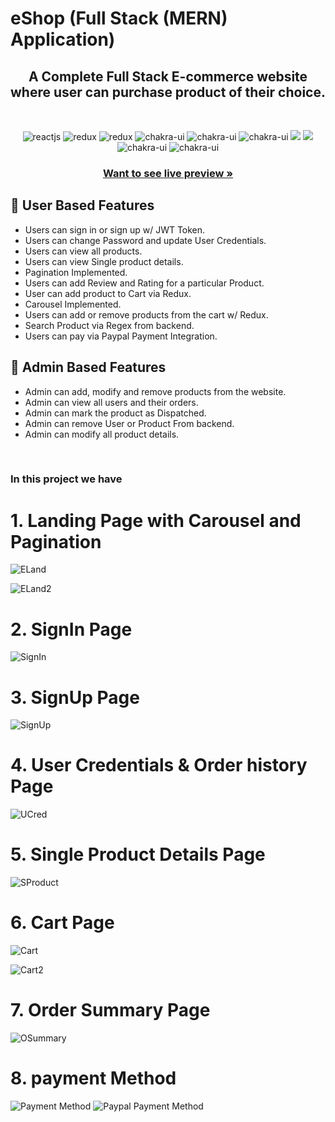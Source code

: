 # eShop (Full Stack (MERN) Application)


<h2 align="center">A Complete Full Stack E-commerce website where user can purchase product of their choice.</h2>

<br />
<p align="center">
    <img src="https://img.shields.io/badge/React-20232A?style=for-the-badge&logo=react&logoColor=61DAFB" alt="reactjs" />
    <img src="https://img.shields.io/badge/Redux-593D88?style=for-the-badge&logo=redux&logoColor=white" alt="redux" />
    <img src="https://img.shields.io/badge/React_Router-CA4245?style=for-the-badge&logo=react-router&logoColor=white" alt="redux" />
    <img src="https://img.shields.io/badge/Express%20-3bc7bd?style=for-the-badge&logo=express&logoColor=white" alt="chakra-ui"/>
  <img src="https://img.shields.io/badge/JavaScript-F7DF1E?style=for-the-badge&logo=javascript&logoColor=black" alt="chakra-ui"/>
  <img src="https://img.shields.io/badge/HTML5-E34F26?style=for-the-badge&logo=html5&logoColor=white" alt="chakra-ui"/>
  <img src="https://img.shields.io/badge/Mongodb-007ACC?style=for-the-badge&logo=mongodb&logoColor=white"/>
<img src="https://img.shields.io/badge/NodeJS-007ACC?style=for-the-badge&logo=node&logoColor=white"/>
  <img src="https://img.shields.io/badge/CSS3-1572B6?style=for-the-badge&logo=css3&logoColor=white" alt="chakra-ui"/>
<img src="https://img.shields.io/badge/PAYPAL-1572B6?style=for-the-badge&logo=paypal&logoColor=white" alt="chakra-ui"/>
</p>
<h3 align="center"><a href="https://eshop-app-6gu5.onrender.com/"><strong>Want to see live preview »</strong></a></h3>


## 🚀 User Based Features
- Users can sign in or sign up w/ JWT Token.
- Users can change Password and update User Credentials.
- Users can view all products.
- Users can view Single product details.
- Pagination Implemented.
- Users can add Review and Rating for a particular Product.
- User can add product to Cart via Redux.
- Carousel Implemented.
- Users can add or remove products from the cart w/ Redux.
- Search Product via Regex from backend.
- Users can pay via Paypal Payment Integration.

## 🚀 Admin Based Features
- Admin can add, modify and remove products from the website.
- Admin can view all users and their orders.
- Admin can mark the product as Dispatched.
- Admin can remove User or Product From backend.
- Admin can modify all product details.
<br />

### In this project we have

# 1. Landing Page with Carousel and Pagination

![ELand](https://user-images.githubusercontent.com/109168129/234337476-06ca4039-d91a-45d6-b9e7-719696d7163e.png)


![ELand2](https://user-images.githubusercontent.com/109168129/234337781-15e6d402-5cde-4ef8-9b26-8acdd77dbff1.png)


# 2. SignIn Page

![SignIn](https://user-images.githubusercontent.com/109168129/234338341-743d5d55-8fde-4af8-87aa-48dc48520d06.png)


# 3. SignUp Page

![SignUp](https://user-images.githubusercontent.com/109168129/234338567-44c08e7c-ab87-445e-889d-fa2266ea7fe5.png)


# 4. User Credentials & Order history Page

![UCred](https://user-images.githubusercontent.com/109168129/234339220-d1d15488-4050-49cf-af39-2f6b6ab45cd5.png)


# 5. Single Product Details Page

![SProduct](https://user-images.githubusercontent.com/109168129/234339525-f7f6d30c-22c1-42a3-97cf-8bd7491b7105.png)


# 6. Cart Page

![Cart](https://user-images.githubusercontent.com/109168129/234340027-f956de97-35fe-44a3-81eb-104854a9b0af.png)

![Cart2](https://user-images.githubusercontent.com/109168129/234340220-5cb9f3e0-7c1a-4fcd-a011-599c2e5104be.png)

# 7. Order Summary Page
![OSummary](https://user-images.githubusercontent.com/109168129/234340536-9a9340ce-95af-4153-b574-ceba42d23fcc.png)

# 8. payment Method
![Payment Method](https://user-images.githubusercontent.com/109168129/234340885-2a56dd81-4ece-4c34-9733-ad4a74a8679b.png)
![Paypal Payment Method](https://user-images.githubusercontent.com/109168129/234341343-ffde6a61-635f-43b7-8b04-bcce2a0e7a9c.png)


